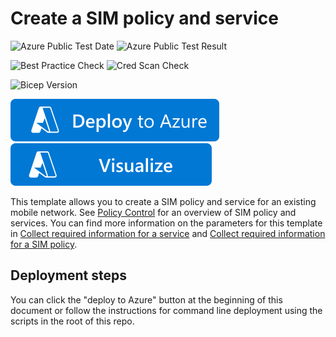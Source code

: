 # Create a SIM policy and service

![Azure Public Test Date](https://azurequickstartsservice.blob.core.windows.net/badges/quickstarts/microsoft.mobilenetwork/mobilenetwork-create-sim-policy/PublicLastTestDate.svg)
![Azure Public Test Result](https://azurequickstartsservice.blob.core.windows.net/badges/quickstarts/microsoft.mobilenetwork/mobilenetwork-create-sim-policy/PublicDeployment.svg)

![Best Practice Check](https://azurequickstartsservice.blob.core.windows.net/badges/quickstarts/microsoft.mobilenetwork/mobilenetwork-create-sim-policy/BestPracticeResult.svg)
![Cred Scan Check](https://azurequickstartsservice.blob.core.windows.net/badges/quickstarts/microsoft.mobilenetwork/mobilenetwork-create-sim-policy/CredScanResult.svg)

![Bicep Version](https://azurequickstartsservice.blob.core.windows.net/badges/quickstarts/microsoft.mobilenetwork/mobilenetwork-create-sim-policy/BicepVersion.svg)

[![Deploy To Azure](https://raw.githubusercontent.com/Azure/azure-quickstart-templates/master/1-CONTRIBUTION-GUIDE/images/deploytoazure.svg?sanitize=true)](https://portal.azure.com/#create/Microsoft.Template/uri/https%3A%2F%2Fraw.githubusercontent.com%2FAzure%2Fazure-quickstart-templates%2Fmaster%2Fquickstarts%2Fmicrosoft.mobilenetwork%2Fmobilenetwork-create-sim-policy%2Fazuredeploy.json)
[![Visualize](https://raw.githubusercontent.com/Azure/azure-quickstart-templates/master/1-CONTRIBUTION-GUIDE/images/visualizebutton.svg?sanitize=true)](http://armviz.io/#/?load=https%3A%2F%2Fraw.githubusercontent.com%2FAzure%2Fazure-quickstart-templates%2Fmaster%2Fquickstarts%2Fmicrosoft.mobilenetwork%2Fmobilenetwork-create-sim-policy%2Fazuredeploy.json)

This template allows you to create a SIM policy and service for an existing mobile network. See [Policy Control](https://docs.microsoft.com/en-gb/azure/private-5g-core/policy-control) for an overview of SIM policy and services. You can find more information on the parameters for this template in [Collect required information for a service](https://docs.microsoft.com/en-gb/azure/private-5g-core/collect-required-information-for-service) and [Collect required information for a SIM policy](https://docs.microsoft.com/en-gb/azure/private-5g-core/collect-required-information-for-sim-policy).

## Deployment steps

You can click the "deploy to Azure" button at the beginning of this document or follow the instructions for command line deployment using the scripts in the root of this repo.
